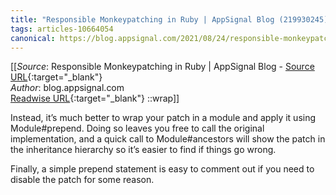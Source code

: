 ```yaml
---
title: "Responsible Monkeypatching in Ruby | AppSignal Blog (219930245)"
tags: articles-10664054
canonical: https://blog.appsignal.com/2021/08/24/responsible-monkeypatching-in-ruby.html
---
```


[[_Source_: Responsible Monkeypatching in Ruby | AppSignal Blog - [Source URL](https://blog.appsignal.com/2021/08/24/responsible-monkeypatching-in-ruby.html){:target="_blank"}<br>
_Author_: blog.appsignal.com<br>
[Readwise URL](https://readwise.io/open/219930245){:target="_blank"}
::wrap]]

Instead, it’s much better to wrap your patch in a module and apply it using Module#prepend. Doing so leaves you free to call the original implementation, and a quick call to Module#ancestors will show the patch in the inheritance hierarchy so it’s easier to find if things go wrong.

Finally, a simple prepend statement is easy to comment out if you need to disable the patch for some reason.

